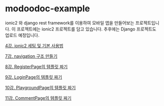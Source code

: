 # modoodoc-example
ionic2 와 django rest framework를 이용하여 모바일 앱을 만들어보는 프로젝트입니다. 
이 프로젝트에는 ionic2 프로젝트를 담고 있습니다. 추후에는 Django 프로젝트도 업로드
예정입니다. 

[4강. ionic2 세팅 및 기본 사용법](https://github.com/nextdoordoctor/modoodoc-example/tree/4969325ec13516b55c4db4597ccd5e8a3af5abe1)

[7강. navigation 구조 만들기](https://github.com/nextdoordoctor/modoodoc-example/tree/fe76fce85d7a890b669219d6be2f6956994a253e)

[8강. RegisterPage의 템플릿 짜기](https://github.com/nextdoordoctor/modoodoc-example/tree/eff67f2a04e7850ae2195e842d437d5b35ee47f9)

[9강. LoginPage의 템플릿 짜기](https://github.com/nextdoordoctor/modoodoc-example/tree/e2e2b4ef39e830ec53aeb162c0fc170811c133c0)

[10강. PlaygroundPage의 템플릿 짜기](https://github.com/nextdoordoctor/modoodoc-example/tree/c8c0b5e595bd83d64daaa9c2fbca60745deca140)

[11강. CommentPage의 템플릿 짜기](https://github.com/nextdoordoctor/modoodoc-example/tree/e8d5e3f87443fe5155d9058b19e3ced8e8b791a5)
